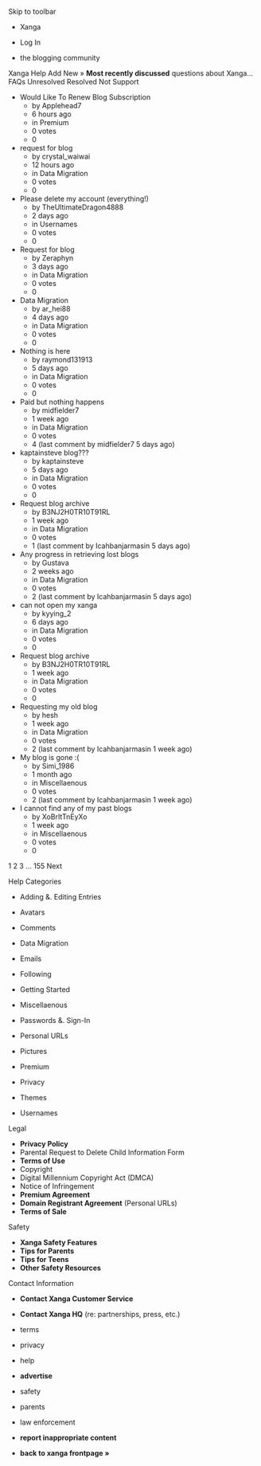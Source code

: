 Skip to toolbar

*   Xanga

*   Log In

*   the blogging community

Xanga Help Add New » **Most recently discussed** questions about Xanga… FAQs Unresolved Resolved Not Support

*   Would Like To Renew Blog Subscription
    *   by Applehead7
    *   6 hours ago
    *   in Premium
    *   0 votes
    *   0
*   request for blog
    *   by crystal\_waiwai
    *   12 hours ago
    *   in Data Migration
    *   0 votes
    *   0
*   Please delete my account (everything!)
    *   by TheUltimateDragon4888
    *   2 days ago
    *   in Usernames
    *   0 votes
    *   0
*   Request for blog
    *   by Zeraphyn
    *   3 days ago
    *   in Data Migration
    *   0 votes
    *   0
*   Data Migration
    *   by ar\_hei88
    *   4 days ago
    *   in Data Migration
    *   0 votes
    *   0
*   Nothing is here
    *   by raymond131913
    *   5 days ago
    *   in Data Migration
    *   0 votes
    *   0
*   Paid but nothing happens
    *   by midfielder7
    *   1 week ago
    *   in Data Migration
    *   0 votes
    *   4 (last comment by midfielder7 5 days ago)
*   kaptainsteve blog???
    *   by kaptainsteve
    *   5 days ago
    *   in Data Migration
    *   0 votes
    *   0
*   Request blog archive
    *   by B3NJ2H0TR10T91RL
    *   1 week ago
    *   in Data Migration
    *   0 votes
    *   1 (last comment by Icahbanjarmasin 5 days ago)
*   Any progress in retrieving lost blogs
    *   by Gustava
    *   2 weeks ago
    *   in Data Migration
    *   0 votes
    *   2 (last comment by Icahbanjarmasin 5 days ago)
*   can not open my xanga
    *   by kyying\_2
    *   6 days ago
    *   in Data Migration
    *   0 votes
    *   0
*   Request blog archive
    *   by B3NJ2H0TR10T91RL
    *   1 week ago
    *   in Data Migration
    *   0 votes
    *   0
*   Requesting my old blog
    *   by hesh
    *   1 week ago
    *   in Data Migration
    *   0 votes
    *   2 (last comment by Icahbanjarmasin 1 week ago)
*   My blog is gone :(
    *   by Simi\_1986
    *   1 month ago
    *   in Miscellaenous
    *   0 votes
    *   2 (last comment by Icahbanjarmasin 1 week ago)
*   I cannot find any of my past blogs
    *   by XoBrItTnEyXo
    *   1 week ago
    *   in Miscellaenous
    *   0 votes
    *   0

1 2 3 ... 155 Next

Help Categories

*   Adding &. Editing Entries
*   Avatars
*   Comments
*   Data Migration
*   Emails
*   Following
*   Getting Started
*   Miscellaenous

*   Passwords &. Sign-In
*   Personal URLs
*   Pictures
*   Premium
*   Privacy
*   Themes
*   Usernames

Legal

*   **Privacy Policy**
*   Parental Request to Delete Child Information Form
*   **Terms of Use**
*   Copyright
*   Digital Millennium Copyright Act (DMCA)
*   Notice of Infringement
*   **Premium Agreement**
*   **Domain Registrant Agreement** (Personal URLs)
*   **Terms of Sale**

Safety

*   **Xanga Safety Features**
*   **Tips for Parents**
*   **Tips for Teens**
*   **Other Safety Resources**

Contact Information

*   **Contact Xanga Customer Service**
*   **Contact Xanga HQ** (re: partnerships, press, etc.)

*   terms
*   privacy
*   help
*   **advertise**

*   safety
*   parents
*   law enforcement
*   **report inappropriate content**

*   **back to xanga frontpage »**